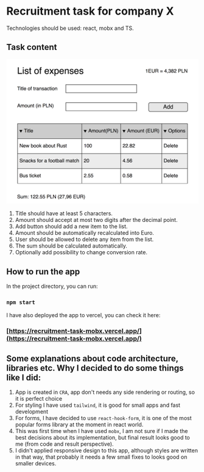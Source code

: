 # Recruitment task for company X

Technologies should be used: react, mobx and TS.

## Task content

![app screen](./app_screen.png)

1. Title should have at least 5 characters.
2. Amount should accept at most two digits after the decimal point.
3. Add button should add a new item to the list.
4. Amount should be automatically recalculated into Euro.
5. User should be allowed to delete any item from the list.
6. The sum should be calculated automatically.
7. Optionally add possibility to change conversion rate.

## How to run the app

In the project directory, you can run:

### `npm start`

I have also deployed the app to vercel, you can check it here:

### [https://recruitment-task-mobx.vercel.app/](https://recruitment-task-mobx.vercel.app/)

## Some explanations about code architecture, libraries etc. Why I decided to do some things like I did:

1. App is created in `CRA`, app don't needs any side rendering or routing, so it is perfect choice
2. For styling I have used `tailwind`, it is good for small apps and fast development
3. For forms, I have decided to use `react-hook-form`, it is one of the most popular forms library at the moment in react world.
4. This was first time when I have used `mobx`, I am not sure if I made the best decisions about its implementation, but final result looks good to me (from code and result perspective).
5. I didn't applied responsive design to this app, although styles are written in that way, that probably it needs a few small fixes to looks good on smaller devices.
